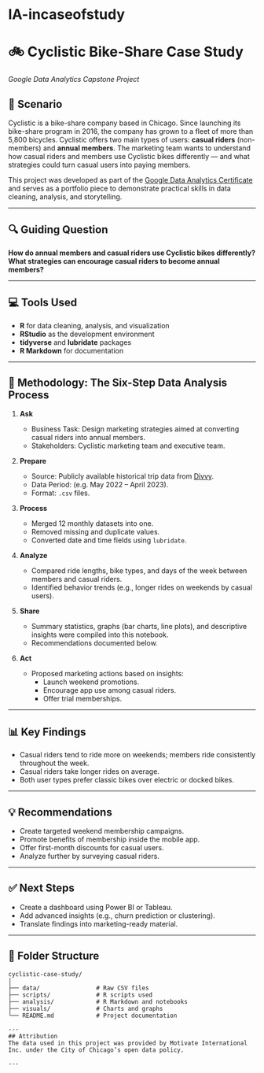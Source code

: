 # IA-incaseofstudy
# 🚲 Cyclistic Bike-Share Case Study
*Google Data Analytics Capstone Project*

## 📌 Scenario
Cyclistic is a bike-share company based in Chicago. Since launching its bike-share program in 2016, the company has grown to a fleet of more than 5,800 bicycles. Cyclistic offers two main types of users: **casual riders** (non-members) and **annual members**. The marketing team wants to understand how casual riders and members use Cyclistic bikes differently — and what strategies could turn casual users into paying members.

This project was developed as part of the [Google Data Analytics Certificate](https://www.coursera.org/professional-certificates/google-data-analytics) and serves as a portfolio piece to demonstrate practical skills in data cleaning, analysis, and storytelling.

---

## 🔍 Guiding Question
**How do annual members and casual riders use Cyclistic bikes differently?**  
**What strategies can encourage casual riders to become annual members?**

---

## 💻 Tools Used
- **R** for data cleaning, analysis, and visualization
- **RStudio** as the development environment
- **tidyverse** and **lubridate** packages
- **R Markdown** for documentation

---

## 🧭 Methodology: The Six-Step Data Analysis Process

1. **Ask**  
   - Business Task: Design marketing strategies aimed at converting casual riders into annual members.
   - Stakeholders: Cyclistic marketing team and executive team.

2. **Prepare**  
   - Source: Publicly available historical trip data from [Divvy](https://divvybikes.com/system-data).
   - Data Period: (e.g. May 2022 – April 2023).
   - Format: `.csv` files.

3. **Process**  
   - Merged 12 monthly datasets into one.
   - Removed missing and duplicate values.
   - Converted date and time fields using `lubridate`.

4. **Analyze**  
   - Compared ride lengths, bike types, and days of the week between members and casual riders.
   - Identified behavior trends (e.g., longer rides on weekends by casual users).

5. **Share**  
   - Summary statistics, graphs (bar charts, line plots), and descriptive insights were compiled into this notebook.
   - Recommendations documented below.

6. **Act**  
   - Proposed marketing actions based on insights:
     - Launch weekend promotions.
     - Encourage app use among casual riders.
     - Offer trial memberships.

---

## 📊 Key Findings

- Casual riders tend to ride more on weekends; members ride consistently throughout the week.
- Casual riders take longer rides on average.
- Both user types prefer classic bikes over electric or docked bikes.

---

## 💡 Recommendations

- Create targeted weekend membership campaigns.
- Promote benefits of membership inside the mobile app.
- Offer first-month discounts for casual users.
- Analyze further by surveying casual riders.

---

## ✅ Next Steps

- Create a dashboard using Power BI or Tableau.
- Add advanced insights (e.g., churn prediction or clustering).
- Translate findings into marketing-ready material.

---

## 📁 Folder Structure

```plaintext
cyclistic-case-study/
│
├── data/                # Raw CSV files
├── scripts/             # R scripts used
├── analysis/            # R Markdown and notebooks
├── visuals/             # Charts and graphs
└── README.md            # Project documentation

---
## Attribution
The data used in this project was provided by Motivate International Inc. under the City of Chicago’s open data policy.

---
